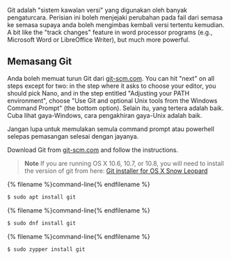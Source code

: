 Git adalah "sistem kawalan versi" yang digunakan oleh banyak pengaturcara. Perisian ini boleh menjejaki perubahan pada fail dari semasa ke semasa supaya anda boleh mengimbas kembali versi tertentu kemudian. A bit like the "track changes" feature in word processor programs (e.g., Microsoft Word or LibreOffice Writer), but much more powerful.

## Memasang Git

<!--sec data-title="Installing Git: Windows" data-id="git_install_windows"
data-collapse=true ces-->

Anda boleh memuat turun Git dari [git-scm.com](https://git-scm.com/). You can hit "next" on all steps except for two: in the step where it asks to choose your editor, you should pick Nano, and in the step entitled "Adjusting your PATH environment", choose "Use Git and optional Unix tools from the Windows Command Prompt" (the bottom option). Selain itu, yang tertera adalah baik. Cuba lihat gaya-Windows, cara pengakhiran gaya-Unix adalah baik.

Jangan lupa untuk memulakan semula command prompt atau powerhell selepas pemasangan selesai dengan jayanya. <!--endsec-->

<!--sec data-title="Installing Git: OS X" data-id="git_install_OSX"
data-collapse=true ces-->

Download Git from [git-scm.com](https://git-scm.com/) and follow the instructions.

> **Note** If you are running OS X 10.6, 10.7, or 10.8, you will need to install the version of git from here: [Git installer for OS X Snow Leopard](https://sourceforge.net/projects/git-osx-installer/files/git-2.3.5-intel-universal-snow-leopard.dmg/download)

<!--endsec-->

<!--sec data-title="Installing Git: Debian or Ubuntu" data-id="git_install_debian_ubuntu"
data-collapse=true ces-->

{% filename %}command-line{% endfilename %}

```bash
$ sudo apt install git
```

<!--endsec-->

<!--sec data-title="Installing Git: Fedora" data-id="git_install_fedora"
data-collapse=true ces-->

{% filename %}command-line{% endfilename %}

```bash
$ sudo dnf install git
```

<!--endsec-->

<!--sec data-title="Installing Git: openSUSE" data-id="git_install_openSUSE"
data-collapse=true ces-->

{% filename %}command-line{% endfilename %}

```bash
$ sudo zypper install git
```

<!--endsec-->